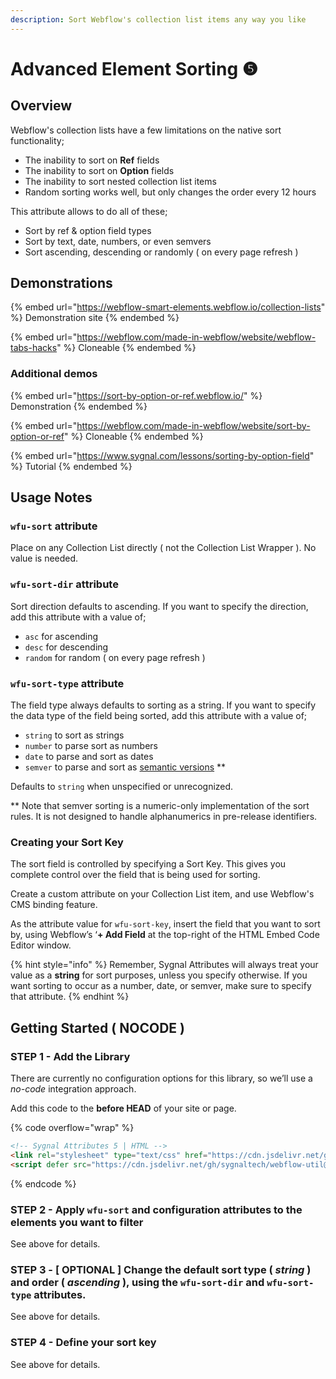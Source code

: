 ```yaml
---
description: Sort Webflow's collection list items any way you like
---
```


# Advanced Element Sorting ❺

## Overview

Webflow's collection lists have a few limitations on the native sort functionality;&#x20;

* The inability to sort on **Ref** fields
* The inability to sort on **Option** fields
* The inability to sort nested collection list items
* Random sorting works well, but only changes the order every 12 hours&#x20;

This attribute allows to do all of these;

* Sort by ref & option field types
* Sort by text, date, numbers, or even semvers
* Sort ascending, descending or randomly ( on every page refresh )

## Demonstrations

{% embed url="https://webflow-smart-elements.webflow.io/collection-lists" %}
Demonstration site
{% endembed %}

{% embed url="https://webflow.com/made-in-webflow/website/webflow-tabs-hacks" %}
Cloneable
{% endembed %}

### Additional demos

{% embed url="https://sort-by-option-or-ref.webflow.io/" %}
Demonstration
{% endembed %}

{% embed url="https://webflow.com/made-in-webflow/website/sort-by-option-or-ref" %}
Cloneable
{% endembed %}

{% embed url="https://www.sygnal.com/lessons/sorting-by-option-field" %}
Tutorial
{% endembed %}

## Usage Notes <a href="#usage-notes" id="usage-notes"></a>

### `wfu-sort` attribute <a href="#wfu-sort-attribute" id="wfu-sort-attribute"></a>

Place on any Collection List directly ( not the Collection List Wrapper ). No value is needed.

### `wfu-sort-dir` attribute <a href="#wfu-sort-dir-attribute" id="wfu-sort-dir-attribute"></a>

Sort direction defaults to ascending. If you want to specify the direction, add this attribute with a value of;

* `asc` for ascending
* `desc` for descending
* `random` for random ( on every page refresh )

### `wfu-sort-type` attribute <a href="#wfu-sort-type-attribute" id="wfu-sort-type-attribute"></a>

The field type always defaults to sorting as a string. If you want to specify the data type of the field being sorted, add this attribute with a value of;

* `string` to sort as strings
* `number` to parse sort as numbers
* `date` to parse and sort as dates
* `semver` to parse and sort as [semantic versions](https://semver.org/) \*\*

Defaults to `string` when unspecified or unrecognized.

\*\* Note that semver sorting is a numeric-only implementation of the sort rules. It is not designed to handle alphanumerics in pre-release identifiers.

### Creating your Sort Key <a href="#creating-your-sort-key" id="creating-your-sort-key"></a>

The sort field is controlled by specifying a Sort Key. This gives you complete control over the field that is being used for sorting.&#x20;

Create a custom attribute on your Collection List item, and use Webflow's CMS binding feature.

As the attribute value for `wfu-sort-key`, insert the field that you want to sort by, using Webflow’s ‘**+ Add Field** at the top-right of the HTML Embed Code Editor window.&#x20;

{% hint style="info" %}
Remember, Sygnal Attributes will always treat your value as a **string** for sort purposes, unless you  specify otherwise. If you want sorting to occur as a number, date, or semver, make sure to specify that attribute.
{% endhint %}

## Getting Started ( NOCODE ) <a href="#getting-started-nocode" id="getting-started-nocode"></a>

### STEP 1 - Add the Library <a href="#step-1---add-the-library" id="step-1---add-the-library"></a>

There are currently no configuration options for this library, so we’ll use a _no-code_ integration approach.

Add this code to the **before HEAD** of your site or page.

{% code overflow="wrap" %}
```html
<!-- Sygnal Attributes 5 | HTML -->
<link rel="stylesheet" type="text/css" href="https://cdn.jsdelivr.net/gh/sygnaltech/webflow-util@5.2.8/dist/css/webflow-html.css">
<script defer src="https://cdn.jsdelivr.net/gh/sygnaltech/webflow-util@5.2.8/dist/nocode/webflow-html.js"></script>
```
{% endcode %}

### STEP 2 - Apply `wfu-sort` and configuration attributes to the elements you want to filter <a href="#step-2---apply-wfu-sort-and-configuration-attributes-to-the-elements-you-want-to-filter" id="step-2---apply-wfu-sort-and-configuration-attributes-to-the-elements-you-want-to-filter"></a>

See above for details.

### STEP 3 - \[ OPTIONAL ] Change the default sort type ( _string_ ) and order ( _ascending_ ), using the `wfu-sort-dir` and `wfu-sort-type` attributes.

See above for details.

### STEP 4 - Define your sort key

See above for details.

